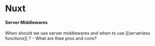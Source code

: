 # Nuxt

#### Server Middlewares 

When should we use server middlewares and when to use [[serverless functions]] ? 
	-	What are thee pros and cons?